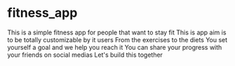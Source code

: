 # fitness_app

This is a simple fitness app for people that want to stay fit
This is app aim is to be totally customizable by it users
From the exercises to the diets
You set yourself a goal and we help you reach it
You can share your progress with your friends on social medias
Let's build this together